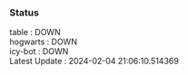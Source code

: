 ### Status


table : DOWN  
hogwarts : DOWN  
icy-bot : DOWN  
Latest Update : 2024-02-04 21:06:10.514369
